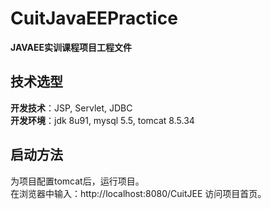 # CuitJavaEEPractice
**JAVAEE实训课程项目工程文件**

## 技术选型
**开发技术**：JSP, Servlet, JDBC  
**开发环境**：jdk 8u91, mysql 5.5, tomcat 8.5.34

## 启动方法
  为项目配置tomcat后，运行项目。  
  在浏览器中输入：http://localhost:8080/CuitJEE 访问项目首页。
